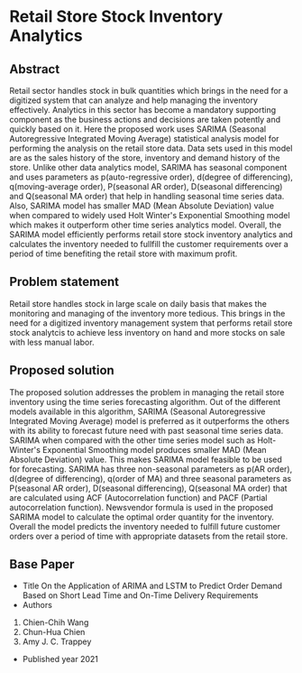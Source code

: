 # Retail Store Stock Inventory Analytics

## Abstract
Retail sector handles stock in bulk quantities which brings in the need for a digitized system that can analyze and help managing the inventory effectively. Analytics in this sector has become a mandatory supporting component as the business actions and decisions are taken potently and quickly based on it. Here the proposed work uses SARIMA (Seasonal Autoregressive Integrated Moving Average) statistical analysis model for performing the analysis on the retail store data. Data sets used in this model are as the sales history of the store, inventory and demand history of the store. Unlike other data analytics model, SARIMA has seasonal component and uses parameters as p(auto-regressive order), d(degree of differencing), q(moving-average order), P(seasonal AR order), D(seasonal differencing) and Q(seasonal MA order) that help in handling seasonal time series data. Also, SARIMA model has smaller MAD (Mean Absolute Deviation) value when compared to widely used Holt Winter's Exponential Smoothing model which makes it outperform other time series analytics model. Overall, the SARIMA model efficiently performs retail store stock inventory analytics and calculates the inventory needed to fullfill the customer requirements over a period of time benefiting the retail store with maximum profit. 

## Problem statement
Retail store handles stock in large scale on daily basis that makes the monitoring and managing of the inventory more tedious. This brings in the need for a digitized inventory management system that performs retail store stock analytcis to achieve less inventory on hand and more stocks on sale with less manual labor.


## Proposed solution
The proposed solution addresses the problem in managing the retail store inventory using the time series forecasting algorithm. Out of the different models available in this algorithm, SARIMA (Seasonal Autoregressive Integrated Moving Average) model is preferred as it outperforms the others with its ability to forecast future need with past seasonal time series data. SARIMA when compared with the other time series model such as Holt-Winter's Exponential Smoothing model produces smaller MAD (Mean Absolute Deviation) value. This makes SARIMA model feasible to be used for forecasting. SARIMA has three non-seasonal parameters as p(AR order), d(degree of differencing), q(order of MA) and three seasonal parameters as P(seasonal AR order), D(seasonal differencing), Q(seasonal MA order) that are calculated using ACF (Autocorrelation function) and PACF (Partial autocorrelation function). Newsvendor formula is used in the proposed SARIMA model to calculate the optimal order quantity for the inventory. Overall the model predicts the inventory needed to fulfill future customer orders over a period of time with appropriate datasets from the retail store.

## Base Paper
* Title
On the Application of ARIMA and LSTM to Predict Order Demand Based on Short Lead Time and On-Time Delivery Requirements
* Authors
1. Chien-Chih Wang
2. Chun-Hua Chien
3. Amy J. C. Trappey
* Published year
2021
